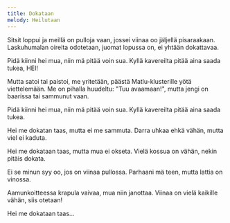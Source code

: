 ```yaml
---
title: Dokataan
melody: Heilutaan
---
```


Sitsit loppui ja meillä on pulloja vaan,
jossei viinaa oo jäljellä pisaraakaan.
Laskuhumalan oireita odotetaan,
juomat lopussa on, ei yhtään dokattavaa.

Pidä kiinni hei mua, niin mä pitää voin sua.
Kyllä kavereilta pitää aina saada tukea, HEI!

Mutta satoi tai paistoi, me yritetään,
päästä Matlu-klusterille yötä viettelemään.
Me on pihalla huudeltu: "Tuu avaamaan!",
mutta jengi on baarissa tai sammunut vaan.

Pidä kiinni hei mua, niin mä pitää voin sua.
Kyllä kavereilta pitää aina saada tukea.

Hei me dokatan taas,
mutta ei me sammuta.
Darra uhkaa ehkä vähän,
mutta viel ei kaduta.

Hei me dokataan taas,
mutta mua ei okseta.
Vielä kossua on vähän,
nekin pitäis dokata.

Ei se minun syy oo,
jos on viinaa pullossa.
Parhaani mä teen,
mutta lattia on vinossa.

Aamunkoitteessa krapula vaivaa,
mua niin janottaa.
Viinaa on vielä kaikille vähän,
siis otetaan!

Hei me dokataan taas...
